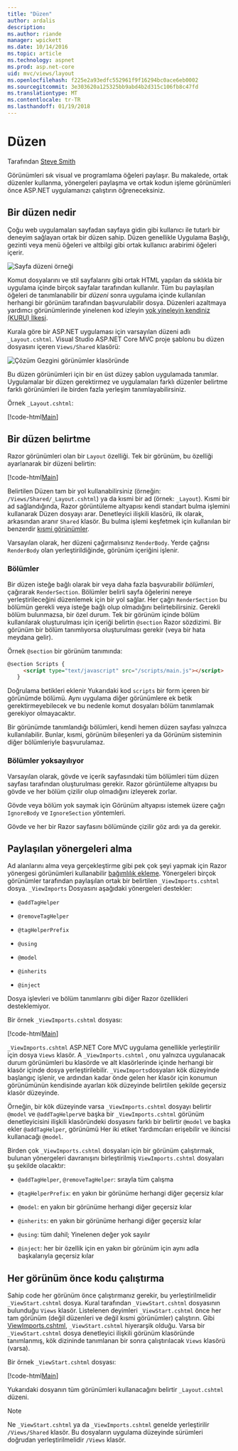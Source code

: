 ```yaml
---
title: "Düzen"
author: ardalis
description: 
ms.author: riande
manager: wpickett
ms.date: 10/14/2016
ms.topic: article
ms.technology: aspnet
ms.prod: asp.net-core
uid: mvc/views/layout
ms.openlocfilehash: f225e2a93edfc552961f9f16294bc0ace6eb0002
ms.sourcegitcommit: 3e303620a125325bb9abd4b2d315c106fb8c47fd
ms.translationtype: MT
ms.contentlocale: tr-TR
ms.lasthandoff: 01/19/2018
---
```

# <a name="layout"></a>Düzen

Tarafından [Steve Smith](https://ardalis.com/)

Görünümleri sık visual ve programlama öğeleri paylaşır. Bu makalede, ortak düzenler kullanma, yönergeleri paylaşma ve ortak kodun işleme görünümleri önce ASP.NET uygulamanızı çalıştırın öğreneceksiniz.

## <a name="what-is-a-layout"></a>Bir düzen nedir

Çoğu web uygulamaları sayfadan sayfaya gidin gibi kullanıcı ile tutarlı bir deneyim sağlayan ortak bir düzen sahip. Düzen genellikle Uygulama Başlığı, gezinti veya menü öğeleri ve altbilgi gibi ortak kullanıcı arabirimi öğeleri içerir.

![Sayfa düzeni örneği](layout/_static/page-layout.png)

Komut dosyalarını ve stil sayfalarını gibi ortak HTML yapıları da sıklıkla bir uygulama içinde birçok sayfalar tarafından kullanılır. Tüm bu paylaşılan öğeleri de tanımlanabilir bir *düzeni* sonra uygulama içinde kullanılan herhangi bir görünüm tarafından başvurulabilir dosya. Düzenleri azaltmaya yardımcı görünümlerinde yinelenen kod izleyin [yok yineleyin kendiniz (KURU) İlkesi](http://deviq.com/don-t-repeat-yourself/).

Kurala göre bir ASP.NET uygulaması için varsayılan düzeni adlı `_Layout.cshtml`. Visual Studio ASP.NET Core MVC proje şablonu bu düzen dosyasını içeren `Views/Shared` klasörü:

![Çözüm Gezgini görünümler klasöründe](layout/_static/web-project-views.png)

Bu düzen görünümleri için bir en üst düzey şablon uygulamada tanımlar. Uygulamalar bir düzen gerektirmez ve uygulamaları farklı düzenler belirtme farklı görünümleri ile birden fazla yerleşim tanımlayabilirsiniz.

Örnek `_Layout.cshtml`:

[!code-html[Main](../../common/samples/WebApplication1/Views/Shared/_Layout.cshtml?highlight=42,66)]

## <a name="specifying-a-layout"></a>Bir düzen belirtme

Razor görünümleri olan bir `Layout` özelliği. Tek bir görünüm, bu özelliği ayarlanarak bir düzeni belirtin:

[!code-html[Main](../../common/samples/WebApplication1/Views/_ViewStart.cshtml?highlight=2)]

Belirtilen Düzen tam bir yol kullanabilirsiniz (örneğin: `/Views/Shared/_Layout.cshtml`) ya da kısmi bir ad (örnek: `_Layout`). Kısmi bir ad sağlandığında, Razor görüntüleme altyapısı kendi standart bulma işlemini kullanarak Düzen dosyayı arar. Denetleyici ilişkili klasörü, ilk olarak, arkasından aranır `Shared` klasör. Bu bulma işlemi keşfetmek için kullanılan bir benzerdir [kısmi görünümler](partial.md).

Varsayılan olarak, her düzeni çağırmalısınız `RenderBody`. Yerde çağrısı `RenderBody` olan yerleştirildiğinde, görünüm içeriğini işlenir.

<a name="layout-sections-label"></a>

### <a name="sections"></a>Bölümler

Bir düzen isteğe bağlı olarak bir veya daha fazla başvurabilir *bölümleri*, çağırarak `RenderSection`. Bölümler belirli sayfa öğelerini nereye yerleştirileceğini düzenlemek için bir yol sağlar. Her çağrı `RenderSection` bu bölümün gerekli veya isteğe bağlı olup olmadığını belirtebilirsiniz. Gerekli bölüm bulunmazsa, bir özel durum. Tek bir görünüm içinde bölüm kullanılarak oluşturulması için içeriği belirtin `@section` Razor sözdizimi. Bir görünüm bir bölüm tanımlıyorsa oluşturulması gerekir (veya bir hata meydana gelir).

Örnek `@section` bir görünüm tanımında:

```html
@section Scripts {
     <script type="text/javascript" src="/scripts/main.js"></script>
   }
   ```

Doğrulama betikleri eklenir Yukarıdaki kod `scripts` bir form içeren bir görünümde bölümü. Aynı uygulama diğer görünümlere ek betik gerektirmeyebilecek ve bu nedenle komut dosyaları bölüm tanımlamak gerekiyor olmayacaktır.

Bir görünümde tanımlandığı bölümleri, kendi hemen düzen sayfası yalnızca kullanılabilir. Bunlar, kısmi, görünüm bileşenleri ya da Görünüm sisteminin diğer bölümleriyle başvurulamaz.

### <a name="ignoring-sections"></a>Bölümler yoksayılıyor

Varsayılan olarak, gövde ve içerik sayfasındaki tüm bölümleri tüm düzen sayfası tarafından oluşturulması gerekir. Razor görüntüleme altyapısı bu gövde ve her bölüm çizilir olup olmadığını izleyerek zorlar.

Gövde veya bölüm yok saymak için Görünüm altyapısı istemek üzere çağrı `IgnoreBody` ve `IgnoreSection` yöntemleri.

Gövde ve her bir Razor sayfasını bölümünde çizilir göz ardı ya da gerekir.

<a name="viewimports"></a>

## <a name="importing-shared-directives"></a>Paylaşılan yönergeleri alma

Ad alanlarını alma veya gerçekleştirme gibi pek çok şeyi yapmak için Razor yönergesi görünümleri kullanabilir [bağımlılık ekleme](dependency-injection.md). Yönergeleri birçok görünümler tarafından paylaşılan ortak bir belirtilen `_ViewImports.cshtml` dosya. `_ViewImports` Dosyasını aşağıdaki yönergeleri destekler:

* `@addTagHelper`

* `@removeTagHelper`

* `@tagHelperPrefix`

* `@using`

* `@model`

* `@inherits`

* `@inject`

Dosya işlevleri ve bölüm tanımlarını gibi diğer Razor özellikleri desteklemiyor.

Bir örnek `_ViewImports.cshtml` dosyası:

[!code-html[Main](../../common/samples/WebApplication1/Views/_ViewImports.cshtml)]

`_ViewImports.cshtml` ASP.NET Core MVC uygulama genellikle yerleştirilir için dosya `Views` klasör. A `_ViewImports.cshtml` , onu yalnızca uygulanacak durum görünümleri bu klasörde ve alt klasörlerinde içinde herhangi bir klasör içinde dosya yerleştirilebilir. `_ViewImports`dosyaları kök düzeyinde başlangıç işlenir, ve ardından kadar önde gelen her klasör için konumun görünümünün kendisinde ayarları kök düzeyinde belirtilen şekilde geçersiz klasör düzeyinde.

Örneğin, bir kök düzeyinde varsa `_ViewImports.cshtml` dosyayı belirtir `@model` ve `@addTagHelper`ve başka bir `_ViewImports.cshtml` görünüm denetleyicisini ilişkili klasöründeki dosyasını farklı bir belirtir `@model` ve başka ekler `@addTagHelper`, görünümü Her iki etiket Yardımcıları erişebilir ve ikincisi kullanacağı `@model`.

Birden çok `_ViewImports.cshtml` dosyaları için bir görünüm çalıştırmak, bulunan yönergeleri davranışını birleştirilmiş `ViewImports.cshtml` dosyaları şu şekilde olacaktır:

* `@addTagHelper`, `@removeTagHelper`: sırayla tüm çalışma

* `@tagHelperPrefix`: en yakın bir görünüme herhangi diğer geçersiz kılar

* `@model`: en yakın bir görünüme herhangi diğer geçersiz kılar

* `@inherits`: en yakın bir görünüme herhangi diğer geçersiz kılar

* `@using`: tüm dahil; Yinelenen değer yok sayılır

* `@inject`: her bir özellik için en yakın bir görünüm için aynı adla başkalarıyla geçersiz kılar

<a name="viewstart"></a>

## <a name="running-code-before-each-view"></a>Her görünüm önce kodu çalıştırma

Sahip code her görünüm önce çalıştırmanız gerekir, bu yerleştirilmelidir `_ViewStart.cshtml` dosya. Kural tarafından `_ViewStart.cshtml` dosyasının bulunduğu `Views` klasör. Listelenen deyimleri `_ViewStart.cshtml` önce her tam görünüm (değil düzenleri ve değil kısmi görünümler) çalıştırın. Gibi [ViewImports.cshtml](xref:mvc/views/layout#viewimports), `_ViewStart.cshtml` hiyerarşik olduğu. Varsa bir `_ViewStart.cshtml` dosya denetleyici ilişkili görünüm klasöründe tanımlanmış, kök dizininde tanımlanan bir sonra çalıştırılacak `Views` klasörü (varsa).

Bir örnek `_ViewStart.cshtml` dosyası:

[!code-html[Main](../../common/samples/WebApplication1/Views/_ViewStart.cshtml)]

Yukarıdaki dosyanın tüm görünümleri kullanacağını belirtir `_Layout.cshtml` düzeni.

> [!NOTE]
> Ne `_ViewStart.cshtml` ya da `_ViewImports.cshtml` genelde yerleştirilir `/Views/Shared` klasör. Bu dosyaların uygulama düzeyinde sürümleri doğrudan yerleştirilmelidir `/Views` klasör.
